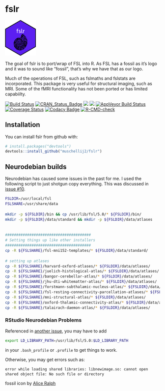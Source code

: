 
<!-- README.md is generated from README.Rmd. Please edit that file -->

# fslr

<img src="man/figures/sticker.png" width="100">

The goal of fslr is to port/wrap of FSL into R. As FSL has a fossil as
it’s logo and it was to sound like “fossil”, that’s why we have that as
our logo.

Much of the operations of FSL, such as fslmaths and fslstats are
incorporated. This package is very useful for structural imaging, such
as MRI. Some of the fMRI functionality has not been ported or has
limited capabiilty.

<!-- badges: start -->

[![Build
Status](https://travis-ci.org/muschellij2/fslr.svg?branch=master)](https://travis-ci.org/muschellij2/fslr)
[![CRAN_Status_Badge](http://www.r-pkg.org/badges/version/fslr)](https://cran.r-project.org/package=fslr)
[![](https://cranlogs.r-pkg.org/badges/fslr)](https://cran.rstudio.com/web/packages/fslr/index.html)
[![](http://cranlogs.r-pkg.org/badges/grand-total/fslr)](http://cran.rstudio.com/web/packages/fslr/index.html)
[![AppVeyor Build
Status](https://ci.appveyor.com/api/projects/status/github/muschellij2/fslr?branch=master&svg=true)](https://ci.appveyor.com/project/muschellij2/fslr)
[![Coverage
Status](https://coveralls.io/repos/github/muschellij2/fslr/badge.svg?branch=master)](https://coveralls.io/r/muschellij2/fslr?branch=master)
[![Codacy
Badge](https://api.codacy.com/project/badge/Grade/e07ba6cce2ea4eeaa1819e1041637914)](https://www.codacy.com/manual/muschellij2/fslr?utm_source=github.com&utm_medium=referral&utm_content=muschellij2/fslr&utm_campaign=Badge_Grade)
[![R-CMD-check](https://github.com/muschellij2/fslr/workflows/R-CMD-check/badge.svg)](https://github.com/muschellij2/fslr/actions)
<!-- badges: end -->

## Installation

You can install fslr from github with:

``` r
# install.packages("devtools")
devtools::install_github("muschellij2/fslr")
```

## Neurodebian builds

Neurodebian has caused some issues in the past for me. I used the
following script to just shotgun copy everything. This was discussed in
[issue \#10](https://github.com/muschellij2/fslr/issues/10).

``` bash
FSLDIR=/usr/local/fsl
FSLSHARE=/usr/share/data

mkdir -p ${FSLDIR}/bin && cp /usr/lib/fsl/5.0/* ${FSLDIR}/bin/
mkdir -p ${FSLDIR}/data/standard && mkdir -p ${FSLDIR}/data/atlases 


#######################################
# Setting things up like other installers
#######################################
cp -R ${FSLSHARE}/fsl-mni152-templates/* ${FSLDIR}/data/standard/

# setting up atlases
cp -R ${FSLSHARE}/harvard-oxford-atlases/* ${FSLDIR}/data/atlases/ 
cp -R ${FSLSHARE}/juelich-histological-atlas/* ${FSLDIR}/data/atlases/ 
cp -R ${FSLSHARE}/bangor-cerebellar-atlas/* ${FSLDIR}/data/atlases/ 
cp -R ${FSLSHARE}/jhu-dti-whitematter-atlas/* ${FSLDIR}/data/atlases/ 
cp -R ${FSLSHARE}/forstmann-subthalamic-nucleus-atlas/* ${FSLDIR}/data/atlases/ 
cp -R ${FSLSHARE}/fsl-resting-connectivity-parcellation-atlases/* ${FSLDIR}/data/atlases/ 
cp -R ${FSLSHARE}/mni-structural-atlas/* ${FSLDIR}/data/atlases/ 
cp -R ${FSLSHARE}/oxford-thalamic-connectivity-atlas/* ${FSLDIR}/data/atlases/ 
cp -R ${FSLSHARE}/talairach-daemon-atlas/* ${FSLDIR}/data/atlases/ 
```

### RStudio Neurodebian Problems

Referenced in [another
issue](https://github.com/muschellij2/Neurohacking/issues/4), you may
have to add

``` bash
export LD_LIBRARY_PATH=/usr/lib/fsl/5.0:$LD_LIBRARY_PATH
```

in your `.bash_profile` or `.profile` to get things to work.

Otherwise, you may get errors such as:

    error while loading shared libraries: libnewimage.so: cannot open shared object file: No such file or directory

fossil icon by [Alice Ralph](https://thenounproject.com/aliceralph/)
